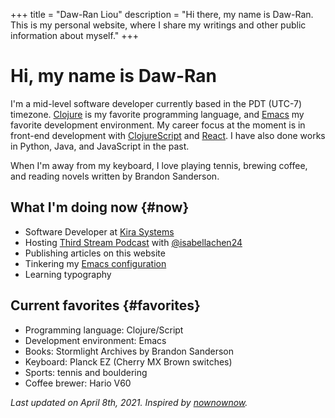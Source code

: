 +++
title = "Daw-Ran Liou"
description = "Hi there, my name is Daw-Ran. This is my personal website, where I share my writings and other public information about myself."
+++

# Hi, my name is Daw-Ran

I'm a mid-level software developer currently based in the PDT (UTC-7)
timezone. [Clojure][1] is my favorite programming language, and [Emacs][2] my
favorite development environment. My career focus at the moment is in front-end
development with [ClojureScript][3] and [React][4]. I have also done works in
Python, Java, and JavaScript in the past.

When I'm away from my keyboard, I love playing tennis, brewing coffee, and
reading novels written by Brandon Sanderson.

## What I'm doing now {#now}

* Software Developer at [Kira Systems][5]
* Hosting [Third Stream Podcast][6] with [@isabellachen24][7]
* Publishing articles on this website
* Tinkering my [Emacs configuration][8]
* Learning typography

## Current favorites {#favorites}

* Programming language: Clojure/Script
* Development environment: Emacs
* Books: Stormlight Archives by Brandon Sanderson
* Keyboard: Planck EZ (Cherry MX Brown switches)
* Sports: tennis and bouldering
* Coffee brewer: Hario V60

_Last updated on April 8th, 2021. Inspired by [nownownow][9]._

[1]: https://clojure.org/
[2]: https://clojurescript.org/
[3]: https://www.gnu.org/software/emacs/
[4]: https://reactjs.org/
[5]: https://kirasystems.com/
[6]: https://thirdstream.life/
[7]: https://twitter.com/isabellachen24
[8]: https://github.com/dawranliou/emacs.d
[9]: https://nownownow.com/about
